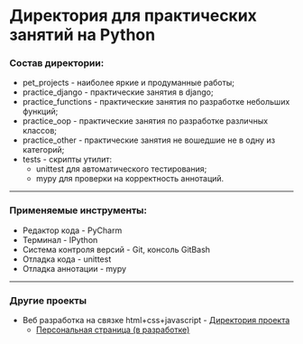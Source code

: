 # Директория для практических занятий на Python

### Состав директории: 
* pet_projects - наиболее яркие и продуманные работы;
* practice_django - практические занятия в django;
* practice_functions - практические занятия по разработке небольших функций;
* practice_oop - практические занятия по разработке различных классов;
* practice_other - практические занятия не вошедшие не в одну из категорий;
* tests - скрипты утилит:
    - unittest для автоматического тестирования; 
    - mypy для проверки на корректность аннотаций. 

---

### Применяемые инструменты:
* Редактор кода - PyCharm
* Терминал - IPython
* Система контроля версий - Git, консоль GitBash
* Отладка кода - unittest
* Отладка аннотации - mypy

---

### Другие проекты
* Веб разработка на связке html+css+javascript - [Директория проекта][web_directory]
    - [Персональная страница (в разработке)][web_personal_page]


[web_directory]: https://github.com/Anton1618/Web
[web_personal_page]: https://anton1618.github.io/personal_page/
